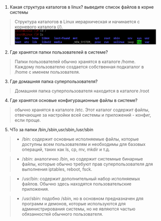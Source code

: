1) Какая структура каталогов в linux? выведите список файлов в корне системы
>Структура каталогов в Linux иерархическая и начинается с корневого каталога (/). <br />
>![alt text](https://github.com/kryfaertop/Tasks_241/blob/my-report/3-File%20systems_answer/screenshot/4.png?raw=true)<br />
2) Где хранятся папки пользователей в системе?
>Папки пользователей обычно хранятся в каталоге /home. Каждому пользователю создается собственная подкаталог в /home с именем пользователя.
3) Где домашняя папка суперпользователя?
>Домашняя папка суперпользователя находится в каталоге /root
4) Где хранятся основые конфигурационные файлы в системе?
>обычно хранятся в каталоге /etc. Этот каталог содержит файлы, отвечающие за настройки всей системы и приложений - конфиг, если проще.
5) ЧТо за папки /bin,/sbin,usr/sbin,/usr/sbin
>- /bin: содержит основные исполняемые файлы, которые доступны всем пользователям и необходимы для базовых операций, таких как ls, cp, mv, mkdir и т.д.

>- /sbin: аналогично /bin, но содержит системные бинарные файлы, которые обычно требуют прав суперпользователя для выполнения iptables, reboot, fsck.

>- /usr/bin: содержит дополнительный набор исполняемых файлов. Обычно здесь находятся пользовательские приложения.

>- /usr/sbin: подобно /sbin, но в основном предназначен для программ и демонов, которые используются для администрирования системы, но не являются частью обязанностей обычного пользователя.

